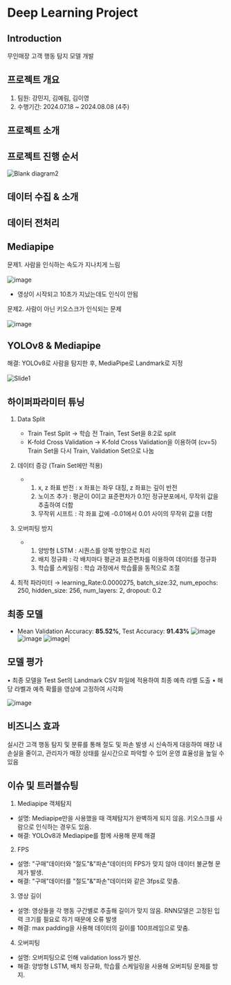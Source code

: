 # Deep Learning Project
Introduction
---
무인매장 고객 행동 탐지 모델 개발

프로젝트 개요
---
1. 팀원: 강민지, 김예림, 김이영
2. 수행기간: 2024.07.18 ~ 2024.08.08 (4주)
   
프로젝트 소개
---

프로젝트 진행 순서
---
![Blank diagram2](https://github.com/user-attachments/assets/28f462b8-b19d-43b9-8eb0-2adf7e18ae26)

데이터 수집 & 소개
---

데이터 전처리
---

Mediapipe
---
문제1. 사람을 인식하는 속도가 지나치게 느림
<br>
<br>
![image](https://github.com/user-attachments/assets/68ff6e6c-a25f-41b5-a823-77f5e7b9167f) <br>
- 영상이 시작되고 10초가 지났는데도 인식이 안됨
  
문제2. 사람이 아닌 키오스크가 인식되는 문제
<br>
<br>
![image](https://github.com/user-attachments/assets/9fcdbce1-6889-42a4-8d8e-9069471f0e95)

YOLOv8 & Mediapipe
---
해결:  YOLOv8로 사람을 탐지한 후, MediaPipe로 Landmark로 지정
<br>
<br>
![Slide1](https://github.com/user-attachments/assets/32611cdc-3a89-4b0c-9595-ebcecba69e99)


하이퍼파라미터 튜닝
---
1. Data Split
   - Train Test Split → 학습 전 Train, Test Set을 8:2로 split
   - K-fold Cross Validation → K-fold Cross Validation을 이용하여 (cv=5) Train Set을 다시 Train, Validation Set으로 나눔

2. 데이터 증강 (Train Set에만 적용)
   - 1. x, z 좌표 반전 : x 좌표는 좌우 대칭, z 좌표는 깊이 반전
     2. 노이즈 추가 : 평균이 0이고 표준편차가 0.1인 정규분포에서, 무작위 값을 추출하여 더함
     3. 무작위 시프트 : 각 좌표 값에 -0.01에서 0.01 사이의 무작위 값을 더함

3. 오버피팅 방지
   - 1. 양방형 LSTM : 시퀀스를 양쪽 방향으로 처리
     2. 배치 정규화 : 각 배치마다 평균과 표준편차를 이용하여 데이터를 정규화
     3. 학습률 스케일링 : 학습 과정에서 학습률을 동적으로 조절

4. 최적 파라미터 → learning_Rate:0.0000275, batch_size:32,  num_epochs: 250, hidden_size: 256, num_layers: 2, dropout: 0.2

최종 모델
---
- Mean Validation Accuracy: **85.52%**, Test Accuracy: **91.43%**
![image](https://github.com/user-attachments/assets/1801e892-b9f8-43a0-b26c-4c312160d079) ![image](https://github.com/user-attachments/assets/3b8783a5-9ad7-4603-9647-1d512ec98625) ![image](https://github.com/user-attachments/assets/dea921a9-2b0f-483c-9943-13fba02bda3d)|

모델 평가
---

•	최종 모델을 Test Set의 Landmark CSV 파일에 적용하여 최종 예측 라벨 도출
•	해당 라벨과 예측 확률을 영상에 고정하여 시각화

![image](https://github.com/user-attachments/assets/0afd8000-597b-49b4-936d-9726a37a6074)

비즈니스 효과
---

실시간 고객 행동 탐지 및 분류를 통해 절도 및 파손 발생 시 신속하게 대응하여 매장 내 손실을 줄이고, 관리자가 매장 상태를 실시간으로 파악할 수 있어 운영 효율성을 높일 수 있음

이슈 및 트러블슈팅
---
01. Mediapipe 객체탐지
   - 설명: Mediapipe만을 사용했을 때 객체탐지가 완벽하게 되지 않음. 키오스크를 사람으로 인식하는 경우도 있음.
   - 해결: YOLOv8과 Mediapipe를 함께 사용해 문제 해결
02. FPS
   - 설명: "구매"데이터와 "절도"&"파손"데이터의 FPS가 맞지 않아 데이터 불균형 문제가 발생.
   - 해결: "구매"데이터를 "절도"&"파손"데이터와 같은 3fps로 맞춤.  
03. 영상 길이
   - 설명: 영상들을 각 행동 구간별로 추출해 길이가 맞지 않음. RNN모델은 고정된 입력 크기를 필요로 하기 때문에 오류 발생
   - 해결: max padding을 사용해 데이터의 길이를 100프레임으로 맞춤. 
04. 오버피팅
   - 설명: 오버피팅으로 인해 validation loss가 발산.
   - 해결: 양방형 LSTM, 배치 정규화, 학습률 스케일링을 사용해 오버피팅 문제를 방지.
